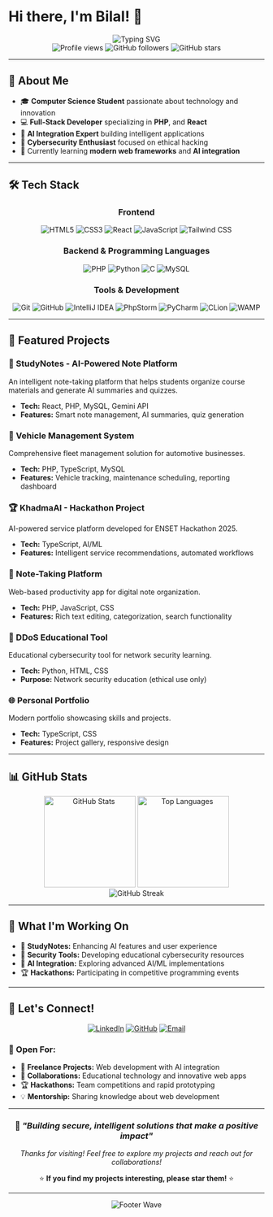 # Hi there, I'm Bilal! 👋

<div align="center">
  <img src="https://readme-typing-svg.herokuapp.com?font=Fira+Code&pause=1000&color=2E97F7&center=true&vCenter=true&width=500&lines=Computer+Science+Student;Full-Stack+Web+Developer;AI+Integration+Specialist;Cybersecurity+Enthusiast" alt="Typing SVG" />
</div>

<div align="center">
  <img src="https://komarev.com/ghpvc/?username=Bilal-XQ&color=blueviolet&style=flat-square&label=Profile+Views" alt="Profile views" />
  <img src="https://img.shields.io/github/followers/Bilal-XQ?style=flat-square&color=blueviolet" alt="GitHub followers" />
  <img src="https://img.shields.io/github/stars/Bilal-XQ?style=flat-square&color=blueviolet" alt="GitHub stars" />
</div>

---

## 🚀 About Me

- 🎓 **Computer Science Student** passionate about technology and innovation
- 💻 **Full-Stack Developer** specializing in **PHP**, and **React**
- 🤖 **AI Integration Expert** building intelligent applications
- 🔐 **Cybersecurity Enthusiast** focused on ethical hacking
- 🌱 Currently learning **modern web frameworks** and **AI integration**

---

## 🛠️ Tech Stack

<div align="center">

### Frontend
![HTML5](https://img.shields.io/badge/HTML5-E34F26?style=for-the-badge&logo=html5&logoColor=white)
![CSS3](https://img.shields.io/badge/CSS3-1572B6?style=for-the-badge&logo=css3&logoColor=white)
![React](https://img.shields.io/badge/React-20232A?style=for-the-badge&logo=react&logoColor=61DAFB)
![JavaScript](https://img.shields.io/badge/JavaScript-F7DF1E?style=for-the-badge&logo=javascript&logoColor=black)
![Tailwind CSS](https://img.shields.io/badge/Tailwind_CSS-38B2AC?style=for-the-badge&logo=tailwind-css&logoColor=white)

### Backend & Programming Languages
![PHP](https://img.shields.io/badge/PHP-777BB4?style=for-the-badge&logo=php&logoColor=white)
![Python](https://img.shields.io/badge/Python-3776AB?style=for-the-badge&logo=python&logoColor=white)
![C](https://img.shields.io/badge/C-00599C?style=for-the-badge&logo=c&logoColor=white)
![MySQL](https://img.shields.io/badge/MySQL-005C84?style=for-the-badge&logo=mysql&logoColor=white)

### Tools & Development
![Git](https://img.shields.io/badge/Git-F05032?style=for-the-badge&logo=git&logoColor=white)
![GitHub](https://img.shields.io/badge/GitHub-100000?style=for-the-badge&logo=github&logoColor=white)
![IntelliJ IDEA](https://img.shields.io/badge/IntelliJ_IDEA-000000.svg?style=for-the-badge&logo=intellij-idea&logoColor=white)
![PhpStorm](https://img.shields.io/badge/PhpStorm-143?style=for-the-badge&logo=phpstorm&logoColor=black&color=black&labelColor=darkorchid)
![PyCharm](https://img.shields.io/badge/PyCharm-143?style=for-the-badge&logo=pycharm&logoColor=black&color=black&labelColor=green)
![CLion](https://img.shields.io/badge/CLion-black?style=for-the-badge&logo=clion&logoColor=white)
![WAMP](https://img.shields.io/badge/WAMP-FF6C2C?style=for-the-badge&logo=apache&logoColor=white)

</div>

---

## 🎯 Featured Projects

### 🧠 StudyNotes - AI-Powered Note Platform
An intelligent note-taking platform that helps students organize course materials and generate AI summaries and quizzes.
- **Tech:** React, PHP, MySQL, Gemini API
- **Features:** Smart note management, AI summaries, quiz generation

### 🚗 Vehicle Management System
Comprehensive fleet management solution for automotive businesses.
- **Tech:** PHP, TypeScript, MySQL
- **Features:** Vehicle tracking, maintenance scheduling, reporting dashboard

### 🏆 KhadmaAI - Hackathon Project
AI-powered service platform developed for ENSET Hackathon 2025.
- **Tech:** TypeScript, AI/ML
- **Features:** Intelligent service recommendations, automated workflows

### 📝 Note-Taking Platform
Web-based productivity app for digital note organization.
- **Tech:** PHP, JavaScript, CSS
- **Features:** Rich text editing, categorization, search functionality

### 🔐 DDoS Educational Tool
Educational cybersecurity tool for network security learning.
- **Tech:** Python, HTML, CSS
- **Purpose:** Network security education (ethical use only)

### 🌐 Personal Portfolio
Modern portfolio showcasing skills and projects.
- **Tech:** TypeScript, CSS
- **Features:** Project gallery, responsive design

---

## 📊 GitHub Stats

<div align="center">
  <img height="180em" src="https://github-readme-stats.vercel.app/api?username=Bilal-XQ&show_icons=true&theme=tokyonight&hide_border=true&count_private=true" alt="GitHub Stats" />
  <img height="180em" src="https://github-readme-stats.vercel.app/api/top-langs/?username=Bilal-XQ&layout=compact&theme=tokyonight&hide_border=true" alt="Top Languages" />
</div>

<div align="center">
  <img src="https://github-readme-streak-stats.herokuapp.com/?user=Bilal-XQ&theme=tokyonight&hide_border=true" alt="GitHub Streak" />
</div>

---

## 🎯 What I'm Working On

- 🧠 **StudyNotes:** Enhancing AI features and user experience
- 🔐 **Security Tools:** Developing educational cybersecurity resources
- 🤖 **AI Integration:** Exploring advanced AI/ML implementations
- 🏆 **Hackathons:** Participating in competitive programming events

---

## 🤝 Let's Connect!

<div align="center">

[![LinkedIn](https://img.shields.io/badge/LinkedIn-0077B5?style=for-the-badge&logo=linkedin&logoColor=white)](https://www.linkedin.com/in/bilalelazzam)
[![GitHub](https://img.shields.io/badge/GitHub-100000?style=for-the-badge&logo=github&logoColor=white)](https://github.com/Bilal-XQ)
[![Email](https://img.shields.io/badge/Email-D14836?style=for-the-badge&logo=gmail&logoColor=white)](mailto:bilalelazzam.dev@gmail.com)

</div>

### 💼 Open For:
- 🚀 **Freelance Projects:** Web development with AI integration
- 🤝 **Collaborations:** Educational technology and innovative web apps
- 🏆 **Hackathons:** Team competitions and rapid prototyping
- 💡 **Mentorship:** Sharing knowledge about web development

---

<div align="center">

### 💭 *"Building secure, intelligent solutions that make a positive impact"*

*Thanks for visiting! Feel free to explore my projects and reach out for collaborations!*

⭐ **If you find my projects interesting, please star them!** ⭐

</div>

---

<div align="center">
  <img src="https://capsule-render.vercel.app/api?type=waving&color=2E97F7&height=100&section=footer" alt="Footer Wave" />
</div>
